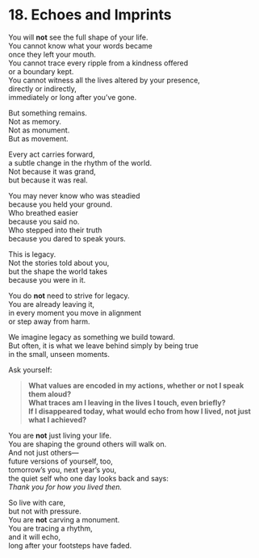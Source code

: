 # 18. Echoes and Imprints

You will **not** see the full shape of your life.  
You cannot know what your words became  
once they left your mouth.  
You cannot trace every ripple from a kindness offered  
or a boundary kept.  
You cannot witness all the lives altered by your presence,  
directly or indirectly,  
immediately or long after you’ve gone.

But something remains.  
Not as memory.  
Not as monument.  
But as movement.

Every act carries forward,  
a subtle change in the rhythm of the world.  
Not because it was grand,  
but because it was real.

You may never know who was steadied  
because you held your ground.  
Who breathed easier  
because you said no.  
Who stepped into their truth  
because you dared to speak yours.

This is legacy.  
Not the stories told about you,  
but the shape the world takes  
because you were in it.

You do **not** need to strive for legacy.  
You are already leaving it,  
in every moment you move in alignment  
or step away from harm.

We imagine legacy as something we build toward.  
But often, it is what we leave behind simply by being true  
in the small, unseen moments.

Ask yourself:

> **What values are encoded in my actions, whether or not I speak them aloud?**  
> **What traces am I leaving in the lives I touch, even briefly?**  
> **If I disappeared today, what would echo from how I lived, not just what I achieved?**

You are **not** just living your life.  
You are shaping the ground others will walk on.  
And not just others—  
future versions of yourself, too,  
tomorrow’s you, next year’s you,  
the quiet self who one day looks back and says:  
*Thank you for how you lived then.*

So live with care,  
but not with pressure.  
You are **not** carving a monument.  
You are tracing a rhythm,  
and it will echo,  
long after your footsteps have faded.  
